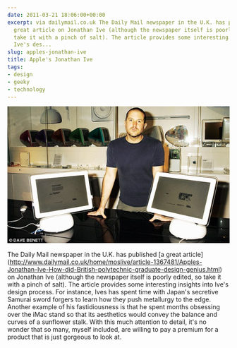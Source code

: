 ```yaml
---
date: 2011-03-21 18:06:00+00:00
excerpt: via dailymail.co.uk The Daily Mail newspaper in the U.K. has published a
  great article on Jonathan Ive (although the newspaper itself is poorly edited, so
  take it with a pinch of salt). The article provides some interesting insights into
  Ive's des...
slug: apples-jonathan-ive
title: Apple's Jonathan Ive
tags:
- design
- geeky
- technology
---
```


![](/images/media_httpidailymailc_ygyca-scaled1000.jpg) 

The Daily Mail newspaper in the U.K. has published [a great article] (http://www.dailymail.co.uk/home/moslive/article-1367481/Apples-Jonathan-Ive-How-did-British-polytechnic-graduate-design-genius.html) on Jonathan Ive (although the newspaper itself is poorly edited, so take it with a pinch of salt). The article provides some interesting insights into Ive's design process. For instance, Ives has spent time with Japan's secretive Samurai sword forgers to learn how they push metallurgy to the edge. Another example of his fastidiousness is that he spent months obsessing over the iMac stand so that its aesthetics would convey the balance and curves of a sunflower stalk. With this much attention to detail, it's no wonder that so many, myself included, are willing to pay a premium for a product that is just gorgeous to look at.
